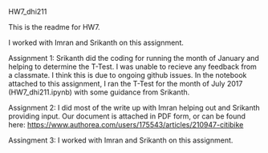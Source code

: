 HW7_dhi211

This is the readme for HW7.



I worked with Imran and Srikanth on this assignment. 


Assignment 1: Srikanth did the coding for running the month of January and helping to determine the T-Test. I was unable to recieve any feedback from a classmate. I think this is due to ongoing github issues. In the notebook attached to this assignment, I ran the T-Test for the month of July 2017 (HW7_dhi211.ipynb) with some guidance from Srikanth. 



Assignment 2: I did most of the write up with Imran helping out and Srikanth providing input. Our document is attached in PDF form, or can be found here: https://www.authorea.com/users/175543/articles/210947-citibike


Assingment 3: I worked with Imran and Srikanth on this assignment. 
